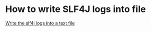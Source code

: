 # How to write SLF4J logs into file

[Write the slf4j logs into a text file](https://forum.katalon.com/t/write-the-sl4j-logs-into-a-text-file/23332)
